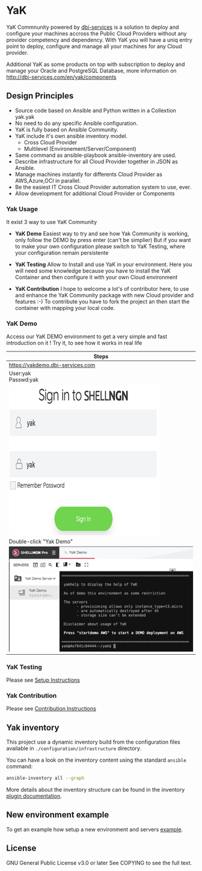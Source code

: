 # YaK

YaK Commnunity powered by [dbi-services](http://dbi-services.com) is a solution to deploy and configure your machines accross the Public Cloud Providers without any provider competency and dependency. 
With YaK you will have a uniq entry point to deploy, configure and manage all your machines for any Cloud provider.

Additional YaK as some products on top with subscription to deploy and manage your Oracle and PostgreSQL Database, more information on http://dbi-services.com/en/yak/components

## Design Principles

  - Source code based on Ansible and Python written in a Collextion yak.yak
  - No need to do any specific Ansible configuration.
  - YaK is fully based on Ansible Community.
  - YaK include it's own ansible inventory model.
       - Cross Cloud Provider
       - Multilevel (Environement/Server/Component)
  - Same command as ansible-playbook ansible-inventory are used.
  - Describe infrastructure for all Cloud Provider together in JSON as Ansible.
  - Manage machines instantly for differents Cloud Provider as AWS,Azure,OCI in parallel.
  - Be the easiest IT Cross Cloud Provider automation system to use, ever.
  - Allow development for additional Cloud Provider or Components


### Yak Usage

It exist 3 way to use YaK Community 

   - **YaK Demo**
      Easiest way to try and see how Yak Community is working, only follow the DEMO by press enter (can't be simplier)
      But if you want to make your own configuration please switch to YaK Testing, where your configuration remain persistente

   - **YaK Testing**
     Allow to Install and use YaK in your environment. Here you will need some knowledge because you have to install the YaK Container and then configure it with your own Cloud environment

   - **YaK Contribution**
     I hope to welcome a lot's of contributor here, to use and enhance the YaK Community package with new Cloud provider and features :-)
     To contribute you have to fork the project an then start the container with mapping your local code.
    
### YaK Demo

   Access our YaK DEMO environment to get a very simple and fast introduction on it !
   Try it, to see how it works in real life 
   
| Steps   |
| ------ |
| https://yakdemo.dbi-services.com |
| User:yak  <br> Passwd:yak  | 
| <img src="/install/img/YaK_login.png"  width="400" height="400"> |
| Double-click "Yak Demo"| 
| <img src="/install/img/YaK_demo.png" width="600" height="280"> |

### YaK Testing

Please see [Setup Instructions](YAK_TESTING.md)

###  Yak Contribution

Please see [Contribution Instructions](YAK_CONTRIBUTION.md)

## Yak inventory

This project use a dynamic inventory build from the configuration files available in
`./configuration/infrastructure` directory.

You can have a look on the inventory content using the standard `ansible` command:

```bash
ansible-inventory all --graph
```

More details about the inventory structure can be found in the inventory
[plugin documentation](https://gitlab.com/yak4all/yak/-/tree/main/collections/ansible_collections/yak/core).

## New environment example

To get an example how setup a new environment and servers
[example](https://gitlab.com/yak4all/yak/-/blob/main/configuration/README.md).

## License

GNU General Public License v3.0 or later
See COPYING to see the full text.


